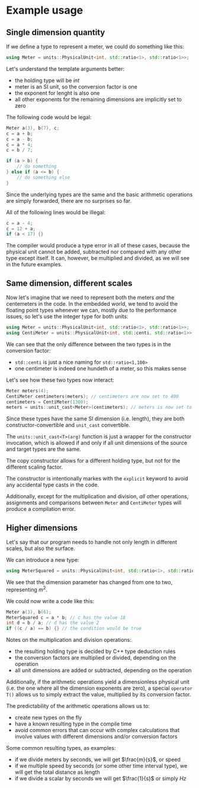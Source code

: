 # Example usage

## Single dimension quantity

If we define a type to represent a meter, we could do something like this:
```C++
using Meter = units::PhysicalUnit<int, std::ratio<1>, std::ratio<1>>;
```
Let's understand the template arguments better:
- the holding type will be _int_
- meter is an SI unit, so the conversion factor is one
- the exponent for lenght is also one
- all other exponents for the remaining dimensions are implicitly set to zero

The following code would be legal:
```C++
Meter a(3), b(7), c;
c = a + b;
c = a - b;
c = a * 4;
c = b / 7;

if (a > b) {
	// do something
} else if (a <= b) {
	// do something else
}
```
Since the underlying types are the same and the basic arithmetic operations are simply forwarded, there are no surprises so far.

All of the following lines would be illegal:
```C++
c = a - 4;
c = 12 + a;
if (a < 17) {}
```
The compiler would produce a type error in all of these cases, because the physical unit cannot be added, subtracted nor compared with any other type except itself. It can, however, be multiplied and divided, as we will see in the future examples.

## Same dimension, different scales

Now let's imagine that we need to represent both the meters _and_ the centemeters in the code. In the embedded world, we tend to avoid the floating point types whenever we can, mostly due to the performance issues, so let's use the integer type for both units:
```C++
using Meter = units::PhysicalUnit<int, std::ratio<1>, std::ratio<1>>;
using CentiMeter = units::PhysicalUnit<int, std::centi, std::ratio<1>>;
```
We can see that the only difference between the two types is in the conversion factor:
- `std::centi` is just a nice naming for `std::ratio<1,100>`
- one centimeter is indeed one hundeth of a meter, so this makes sense

Let's see how these two types now interact:
```C++
Meter meters(4);
CentiMeter centimeters(meters); // centimeters are now set to 400
centimeters = CentiMeter(1300);
meters = units::unit_cast<Meter>(centimeters); // meters is now set to 13
```
Since these types have the same SI dimension (i.e. length), they are both constructor-convertible and `unit_cast` convertible.

The `units::unit_cast<T>(arg)` function is just a wrapper for the constructor invocation, which is allowed if and only if all unit dimensions of the source and target types are the same.

The copy constructor allows for a different holding type, but not for the different scaling factor.

The constructor is intentionally markes with the `explicit` keyword to avoid any accidental type casts in the code.

Additionally, except for the multiplication and division, _all_ other operations, assignments and comparisons between `Meter` and `CentiMeter` types will produce a compilation error.

## Higher dimensions

Let's say that our program needs to handle not only length in different scales, but also the surface.

We can introduce a new type:
```C++
using MeterSquared = units::PhysicalUnit<int, std::ratio<1>, std::ratio<2>>;
```
We see that the dimension parameter has changed from one to two, representing $m^2$.

We could now write a code like this:
```C++
Meter a(3), b(6);
MeterSquared c = a * b; // c has the value 18
int d = b / a; // d has the value 2
if ((c / a) == b) {} // the condition would be true
```
Notes on the multiplication and division operations:
- the resulting holding type is decided by C++ type deduction rules
- the conversion factors are multiplied or divided, depending on the operation
- all unit dimensions are added or subtracted, depending on the operation

Additionally, if the arithmetic operations yield a dimensionless physical unit (i.e. the one where all the dimension exponents are zero), a special `operator T()` allows us to simply extract the value, multiplied by its conversion factor.

The predictability of the arithmetic operations allows us to:
- create new types on the fly
- have a known resulting type in the compile time
- avoid common errors that can occur with complex calculations that involve values with different dimensions and/or conversion factors

Some common resulting types, as examples:
- if we divide meters by seconds, we will get $\frac{m}{s}$, or speed
- if we multiple speed by seconds (or some other time interval type), we will get the total distance as length
- if we divide a scalar by seconds we will get $\frac{1}{s}$ or simply _Hz_
